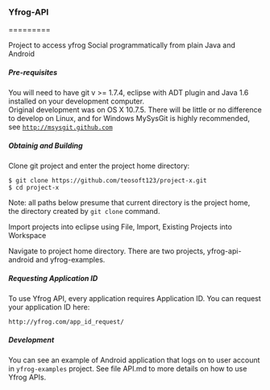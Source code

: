 ### Yfrog-API ###
=========

Project to access yfrog Social programmatically from plain Java and Android

##### Pre-requisites #####

You will need to have git v >= 1.7.4, eclipse with ADT plugin and Java 1.6 installed on your development computer.<br/>
Original development was on OS X 10.7.5. There will be little or no difference to develop on Linux,
and for Windows MySysGit is highly recommended, see <code>http://msysgit.github.com</code>

##### Obtainig and Building #####

Clone git project and enter the project home directory:

    $ git clone https://github.com/teosoft123/project-x.git 
    $ cd project-x

Note: all paths below presume that current directory is the project home,<br>
the directory created by <code>git clone</code> command. 

Import projects into eclipse using File, Import, Existing Projects into Workspace

Navigate to project home directory. There are two projects, yfrog-api-android and yfrog-examples.

##### Requesting Application ID #####

To use Yfrog API, every application requires Application ID. You can request your application ID here:
 
    http://yfrog.com/app_id_request/
    
##### Development

You can see an example of Android application that logs on to user account in <code>yfrog-examples</code> project.
See file API.md to more details on how to use Yfrog APIs. 
